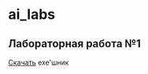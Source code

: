 # ai_labs

## Лабораторная работа №1 
[Скачать](https://github.com/dmtnikolaev/ai_labs/releases/download/lab1/ai_lab1.exe) exe'шник 
